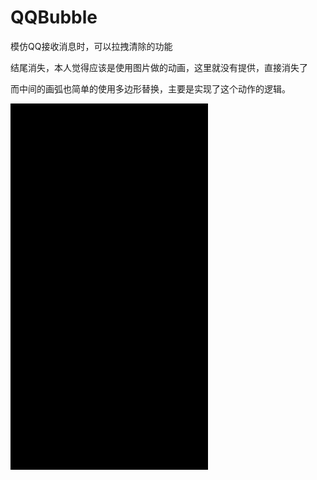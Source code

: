 QQBubble
========

模仿QQ接收消息时，可以拉拽清除的功能

结尾消失，本人觉得应该是使用图片做的动画，这里就没有提供，直接消失了

而中间的画弧也简单的使用多边形替换，主要是实现了这个动作的逻辑。

![image](https://github.com/chenqihui/QQBubble/blob/master/screenshots/QQBubble.gif)

